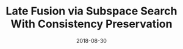 ---
title: "Late Fusion via Subspace Search With Consistency Preservation"
collection: journals
permalink: /publication/LateFusion
date: 2018-08-30
venue: "IEEE Trans. Image Processing 28(1): 518 - 528 "
city: 
state: ""
thumbnail: "LateFusion.png"
teaser : 
authors: "X. Dong, Y. Yan, M. Tan, Y. Yang, I. W. Tsang"
bibtex: LateFusion.txt
uri: LateFusion.pdf
arxiv: 
project: 
source: https://github.com/D-X-Y/HCMF
poster: 
data:
---